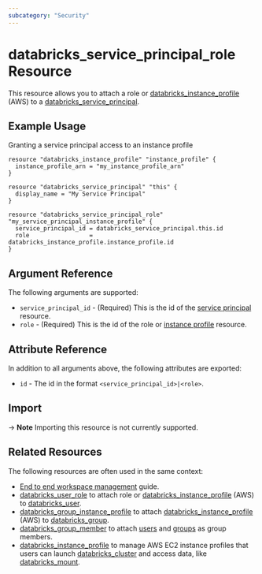 ```yaml
---
subcategory: "Security"
---
```

# databricks_service_principal_role Resource

This resource allows you to attach a role or [databricks_instance_profile](instance_profile.md) (AWS) to a [databricks_service_principal](service_principal.md).

## Example Usage

Granting a service principal access to an instance profile

```hcl
resource "databricks_instance_profile" "instance_profile" {
  instance_profile_arn = "my_instance_profile_arn"
}

resource "databricks_service_principal" "this" {
  display_name = "My Service Principal"
}

resource "databricks_service_principal_role" "my_service_principal_instance_profile" {
  service_principal_id = databricks_service_principal.this.id
  role                 = databricks_instance_profile.instance_profile.id
}
```

## Argument Reference

The following arguments are supported:

* `service_principal_id` - (Required) This is the id of the [service principal](service_principal.md) resource.
* `role` -  (Required) This is the id of the role or [instance profile](instance_profile.md) resource.

## Attribute Reference

In addition to all arguments above, the following attributes are exported:

* `id` - The id in the format `<service_principal_id>|<role>`.

## Import

-> **Note** Importing this resource is not currently supported.

## Related Resources

The following resources are often used in the same context:

* [End to end workspace management](../guides/workspace-management.md) guide.
* [databricks_user_role](user_instance_profile.md) to attach role or [databricks_instance_profile](instance_profile.md) (AWS) to [databricks_user](user.md).
* [databricks_group_instance_profile](group_instance_profile.md) to attach [databricks_instance_profile](instance_profile.md) (AWS) to [databricks_group](group.md).
* [databricks_group_member](group_member.md) to attach [users](user.md) and [groups](group.md) as group members.
* [databricks_instance_profile](instance_profile.md) to manage AWS EC2 instance profiles that users can launch [databricks_cluster](cluster.md) and access data, like [databricks_mount](mount.md).
